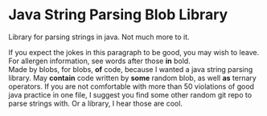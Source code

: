 Java String Parsing Blob Library
================================
Library for parsing strings in java. Not much more to it.  


If you expect the jokes in this paragraph to be good, you may wish to leave.  
For allergen information, see words after those **in** bold.  
Made by blobs, for blobs, **of** code, because I wanted a java string parsing library.
May **contain** code written by **some** random blob, as well **as** ternary operators.
If you are not comfortable with more than 50 violations of good java practice in one file, I suggest you find some other random git repo to parse strings with. Or a library, I hear those are cool.